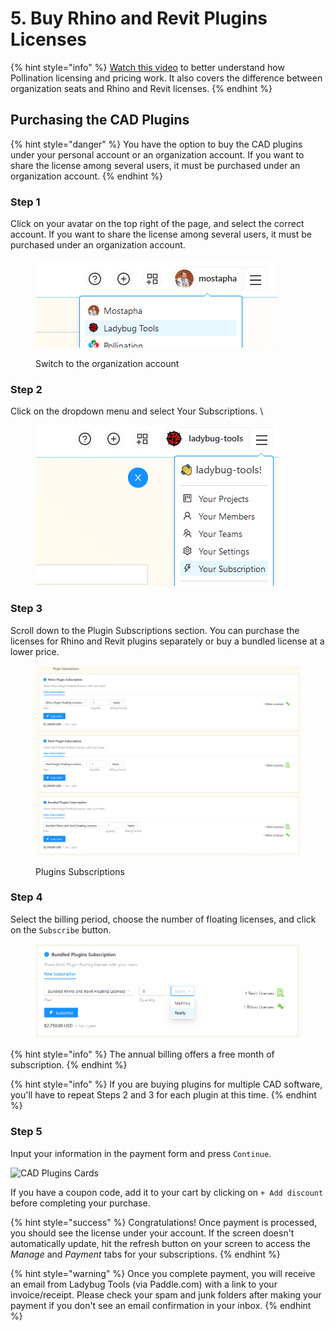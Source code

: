# 5. Buy Rhino and Revit Plugins Licenses

{% hint style="info" %}
[Watch this video](https://www.youtube.com/watch?v=Bb92mEcq4pw) to better understand how Pollination licensing and pricing work. It also covers the difference between organization seats and Rhino and Revit licenses.
{% endhint %}

## Purchasing the CAD Plugins

{% hint style="danger" %}
You have the option to buy the CAD plugins under your personal account or an organization account. If you want to share the license among several users, it must be purchased under an organization account.
{% endhint %}

### Step 1

Click on your avatar on the top right of the page, and select the correct account. If you want to share the license among several users, it must be purchased under an organization account.

<figure><img src="../../.gitbook/assets/image (11).png" alt=""><figcaption><p>Switch to the organization account</p></figcaption></figure>

### Step 2

Click on the dropdown menu and select Your Subscriptions. \\

<figure><img src="../../.gitbook/assets/image (12).png" alt=""><figcaption></figcaption></figure>

### Step 3

Scroll down to the Plugin Subscriptions section. You can purchase the licenses for Rhino and Revit plugins separately or buy a bundled license at a lower price.

<figure><img src="../../.gitbook/assets/image (13).png" alt=""><figcaption><p>Plugins Subscriptions</p></figcaption></figure>

### Step 4

Select the billing period, choose the number of floating licenses, and click on the `Subscribe` button.

<figure><img src="../../.gitbook/assets/image (166).png" alt=""><figcaption></figcaption></figure>

{% hint style="info" %}
The annual billing offers a free month of subscription.
{% endhint %}

{% hint style="info" %}
If you are buying plugins for multiple CAD software, you'll have to repeat Steps 2 and 3 for each plugin at this time.
{% endhint %}

### Step 5

Input your information in the payment form and press `Continue`.

![CAD Plugins Cards](../../.gitbook/assets/organization-setup/buy-org-cad-plugins-3.png)

If you have a coupon code, add it to your cart by clicking on `+ Add discount` before completing your purchase.

{% hint style="success" %}
Congratulations! Once payment is processed, you should see the license under your account. If the screen doesn't automatically update, hit the refresh button on your screen to access the _Manage_ and _Payment_ tabs for your subscriptions.
{% endhint %}

{% hint style="warning" %}
Once you complete payment, you will receive an email from Ladybug Tools (via Paddle.com) with a link to your invoice/receipt. Please check your spam and junk folders after making your payment if you don't see an email confirmation in your inbox.
{% endhint %}

